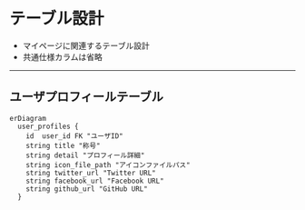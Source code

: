 # テーブル設計
- マイページに関連するテーブル設計
- 共通仕様カラムは省略

***
## ユーザプロフィールテーブル

```mermaid
erDiagram
  user_profiles {
    id	user_id	FK "ユーザID"
    string title "称号"
    string detail "プロフィール詳細"
    string icon_file_path "アイコンファイルパス"
    string twitter_url "Twitter URL"
    string facebook_url "Facebook URL"
    string github_url "GitHub URL"
  }
```
